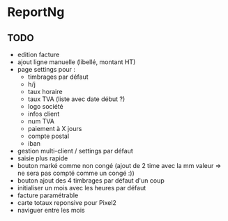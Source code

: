 # ReportNg

## TODO

- edition facture
- ajout ligne manuelle (libellé, montant HT)
- page settings pour :
  - timbrages par défaut
  - h/j
  - taux horaire
  - taux TVA (liste avec date début ?)
  - logo société
  - infos client
  - num TVA
  - paiement à X jours
  - compte postal
  - iban
- gestion multi-client / settings par défaut
- saisie plus rapide
- bouton marké comme non congé (ajout de 2 time avec la mm valeur => ne sera pas compté comme un congé :))
- bouton ajout des 4 timbrages par défaut d'un coup
- initialiser un mois avec les heures par défaut
- facture paramétrable
- carte totaux reponsive pour Pixel2
- naviguer entre les mois
